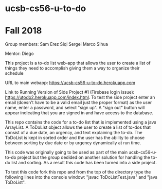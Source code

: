 # ucsb-cs56-u-to-do
# Fall 2018

Group members: 
Sam 
Erez
Siqi
Sergei
Marco
Sihua

Mentor: 
Diego

This project is a to-do list web-app that allows the user to create a list of things they need to accomplish giving them a way to organize their schedule

URL to main webapp: https://ucsb-cs56-u-to-do.herokuapp.com



Link to Running Version of Side Project #1 (Firebase login issue): https://utodo2.herokuapp.com/index.html.
To test the side project enter an email (doesn't have to be a valid email just the proper format) as the user name, enter a password, and select "sign up". A "sign out" button will appear indicating that you are signed in and have access to the database.


This repo contains the code for a to-do list that is implemented using a java ArrayList. A ToDoList object allows the user to create a list of to-dos that consist of a due date, an urgency, and text explaining the to-do. The ToDoList is kept in sorted order and the user has the ability to choose between sorting by due date or by urgency dynamically at run time.

This code was originally going to be used as part of the main ucsb-cs56-u-to-do project but the group dedided on another solution for handling the to-do list and sorting. As a result this code has been turned into a side project.

To test this code fork this repo and from the top of the directory type the following lines into the console window: "javac ToDoListTest.java" and "java ToDoList".
